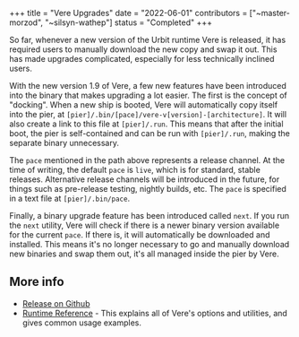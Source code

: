 +++
title = "Vere Upgrades"
date = "2022-06-01"
contributors = ["~master-morzod", "~silsyn-wathep"]
status = "Completed"
+++

So far, whenever a new version of the Urbit runtime Vere is released, it has
required users to manually download the new copy and swap it out. This has made
upgrades complicated, especially for less technically inclined users.

With the new version 1.9 of Vere, a few new features have been introduced into
the binary that makes upgrading a lot easier. The first is the concept of
"docking". When a new ship is booted, Vere will automatically copy itself into
the pier, at `[pier]/.bin/[pace]/vere-v[version]-[architecture]`. It will also
create a link to this file at `[pier]/.run`. This means that after the initial
boot, the pier is self-contained and can be run with `[pier]/.run`, making the
separate binary unnecessary.

The `pace` mentioned in the path above represents a release channel. At the time
of writing, the default `pace` is `live`, which is for standard, stable
releases. Alternative release channels will be introduced in the future, for
things such as pre-release testing, nightly builds, etc. The `pace` is specified
in a text file at `[pier]/.bin/pace`.

Finally, a binary upgrade feature has been introduced called `next`. If you run
the `next` utility, Vere will check if there is a newer binary version available
for the current `pace`. If there is, it will automatically be downloaded and
installed. This means it's no longer necessary to go and manually download new
binaries and swap them out, it's all managed inside the pier by Vere.

## More info

- [Release on Github](https://github.com/urbit/urbit/releases/tag/urbit-v1.9)
- [Runtime Reference](https://urbit.org/using/running/vere) - This explains all
  of Vere's options and utilities, and gives common usage examples.
